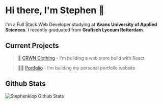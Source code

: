 # Hi there, I'm Stephen 👋 

I'm a Full Stack Web Developer studying at <strong>Avans University of Applied Sciences</strong>. I recently graduated from <strong>Grafisch Lyceum Rotterdam</strong>.

## Current Projects <br/>

> 📱 [CRWN Clothing](https://github.com/Stephenklop/crwn-clothing) - I'm building a web store build with React </br>

> 🙋‍♂️ [Portfolio](https://github.com/Stephenklop/Portfolio) - I'm building my personal portfolio website <br/>

## Github Stats <br/> 

<img src="https://github-readme-stats.vercel.app/api?username=stephenklop" alt="Stephenklop Github Stats" /> 
